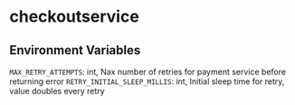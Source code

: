 # checkoutservice


## Environment Variables

`MAX_RETRY_ATTEMPTS`: int, Nax number of retries for payment service before returning error
`RETRY_INITIAL_SLEEP_MILLIS`: int, Initial sleep time for retry, value doubles every retry
